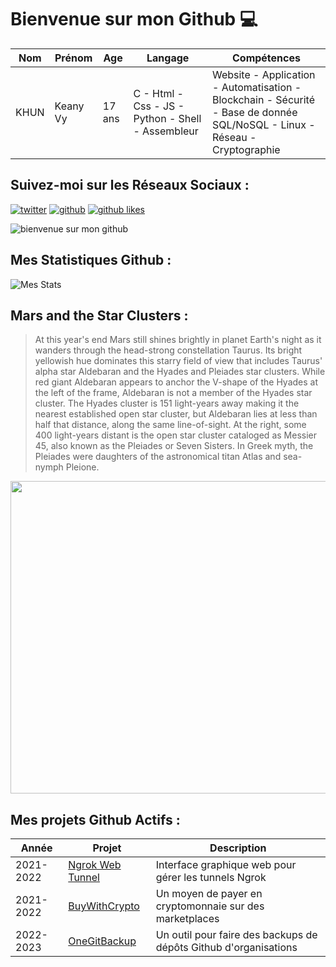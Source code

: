# Bienvenue sur mon Github 💻
| Nom | Prénom | Age | Langage | Compétences |
|---  |---     |---  |---      |---
| KHUN | Keany Vy | 17 ans | C - Html - Css - JS - Python - Shell - Assembleur | Website - Application - Automatisation - Blockchain - Sécurité - Base de donnée SQL/NoSQL - Linux - Réseau - Cryptographie |

## Suivez-moi sur les Réseaux Sociaux :
[![twitter](https://img.shields.io/twitter/follow/thisiskeanyvy?style=social)](https://twitter.com/thisiskeanyvy)
[![github](https://img.shields.io/github/followers/thisiskeanyvy?style=social)](https://github.com/thisiskeanyvy?tab=followers)
[![github likes](https://img.shields.io/github/stars/thisiskeanyvy?style=social)](https://github.com/thisiskeanyvy)

![bienvenue sur mon github](https://thisiskeanyvy-hosting.pages.dev/banner.gif)

## Mes Statistiques Github :
![Mes Stats](https://github-readme-stats.vercel.app/api?username=thisiskeanyvy&show_icons=true&theme=radical)

## Mars and the Star Clusters :

> At this year's end Mars still shines brightly in planet Earth's night as it wanders through the head-strong constellation Taurus. Its bright yellowish hue dominates this starry field of view that includes Taurus' alpha star Aldebaran and the Hyades and Pleiades star clusters. While red giant Aldebaran appears to anchor the V-shape of the Hyades at the left of the frame, Aldebaran is not a member of the Hyades star cluster. The Hyades cluster is 151 light-years away making it the nearest established open star cluster, but Aldebaran lies at less than half that distance, along the same line-of-sight.  At the right, some 400 light-years distant is the open star cluster cataloged as Messier 45, also known as the Pleiades or Seven Sisters. In Greek myth, the Pleiades were daughters of the astronomical titan Atlas and sea-nymph Pleione.

<img src='https://apod.nasa.gov/apod/image/2212/mars_clusters1024.jpg' width="800" height="500"/>

## Mes projets Github Actifs :
| Année | Projet | Description |
|---   |---     |---          |
| 2021-2022 | [Ngrok Web Tunnel](https://github.com/thisiskeanyvy/ngrok-web-manager) | Interface graphique web pour gérer les tunnels Ngrok |
| 2021-2022 | [BuyWithCrypto](https://github.com/BuyWithCrypto) | Un moyen de payer en cryptomonnaie sur des marketplaces |
| 2022-2023 | [OneGitBackup](https://github.com/BuyWithCrypto/OneGitBackup) | Un outil pour faire des backups de dépôts Github d'organisations |